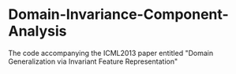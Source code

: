 # Domain-Invariance-Component-Analysis
The code accompanying the ICML2013 paper entitled "Domain Generalization via Invariant Feature Representation"

